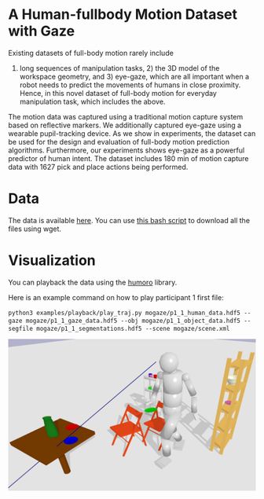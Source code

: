 # A Human-fullbody Motion Dataset with Gaze

Existing datasets of full-body motion rarely include 
1) long sequences of manipulation tasks, 2) the 3D model of the workspace geometry,
and 3) eye-gaze, which are all important when a
robot needs to predict the movements of humans in close proximity.
Hence, in this novel dataset of full-body
motion for everyday manipulation task,
which includes the above.


The motion data was captured using a traditional
motion capture system based on reflective markers.
We additionally captured eye-gaze using a wearable pupil-tracking device. 
As we show in experiments, the dataset can be used for the design and evaluation
of full-body motion prediction algorithms.
Furthermore, our experiments shows eye-gaze as a powerful predictor of human intent.
The dataset includes 180 min of motion capture data with
1627 pick and place actions being performed.

# Data
The data is available [here](https://ipvs.informatik.uni-stuttgart.de/mlr/philipp/mogaze/).
You can use [this bash script](https://github.com/PhilippJKratzer/mocap-mlr-datasets/blob/master/mogaze.sh) to download all the files using wget.

# Visualization
You can playback the data using the [humoro](https://github.com/PhilippJKratzer/humoro) library.

Here is an example command on how to play participant 1 first file:
```
python3 examples/playback/play_traj.py mogaze/p1_1_human_data.hdf5 --gaze mogaze/p1_1_gaze_data.hdf5 --obj mogaze/p1_1_object_data.hdf5 --segfile mogaze/p1_1_segmentations.hdf5 --scene mogaze/scene.xml
```

![sample](https://raw.githubusercontent.com/humans-to-robots-motion/mogaze/master/images/im2.png)
